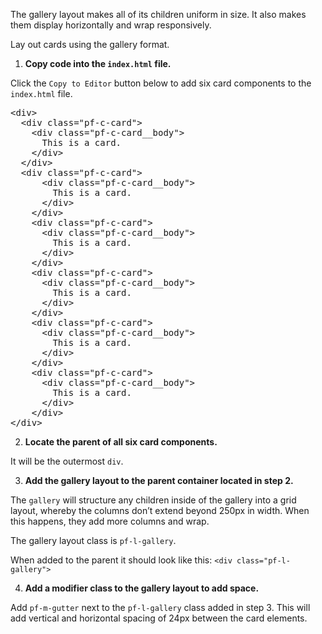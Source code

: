 The gallery layout makes all of its children uniform in size. It also makes them display horizontally and wrap responsively.

Lay out cards using the gallery format.

1) <strong>Copy code into the `index.html` file.</strong>

Click the `Copy to Editor` button below to add six card components to the `index.html` file.

<pre class="file" data-filename="index.html" data-target="replace">
&lt;div&gt;
  &lt;div class=&quot;pf-c-card&quot;&gt; 
    &lt;div class=&quot;pf-c-card__body&quot;&gt;
      This is a card.
    &lt;/div&gt;
  &lt;/div&gt;
  &lt;div class=&quot;pf-c-card&quot;&gt; 
      &lt;div class=&quot;pf-c-card__body&quot;&gt;
        This is a card.
      &lt;/div&gt;
    &lt;/div&gt;
    &lt;div class=&quot;pf-c-card&quot;&gt; 
      &lt;div class=&quot;pf-c-card__body&quot;&gt;
        This is a card.
      &lt;/div&gt;
    &lt;/div&gt;
    &lt;div class=&quot;pf-c-card&quot;&gt; 
      &lt;div class=&quot;pf-c-card__body&quot;&gt;
        This is a card.
      &lt;/div&gt;
    &lt;/div&gt;
    &lt;div class=&quot;pf-c-card&quot;&gt; 
      &lt;div class=&quot;pf-c-card__body&quot;&gt;
        This is a card.
      &lt;/div&gt;
    &lt;/div&gt;
    &lt;div class=&quot;pf-c-card&quot;&gt; 
      &lt;div class=&quot;pf-c-card__body&quot;&gt;
        This is a card.
      &lt;/div&gt;
    &lt;/div&gt;
&lt;/div&gt;
</pre>

2) <strong>Locate the parent of all six card components.</strong>

It will be the outermost `div`.

3) <strong>Add the gallery layout to the parent container located in step 2.</strong>

The `gallery` will structure any children inside of the gallery into a grid layout, whereby the columns don’t extend beyond 250px in width. When this happens, they add more columns and wrap.

The gallery layout class is `pf-l-gallery`.

When added to the parent it should look like this:
`<div class="pf-l-gallery">`

4) <strong>Add a modifier class to the gallery layout to add space.</strong>

Add `pf-m-gutter` next to the `pf-l-gallery` class added in step 3. This will add vertical and horizontal spacing of 24px between the card elements.
